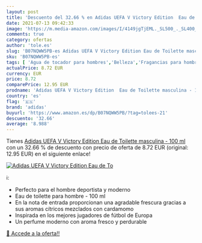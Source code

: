 ```yaml
---
layout: post
title: 'Descuento del 32.66 % en Adidas UEFA V Victory Edition  Eau de To'
date: 2021-07-13 09:42:33
image: 'https://m.media-amazon.com/images/I/4149jgTjEML._SL500_._SL400_.jpg'
comments: true
category: ofertas
author: 'tole.es'
slug: 'B07NQWW5PB-es Adidas UEFA V Victory Edition Eau de Toilette masculina -...'
sku: 'B07NQWW5PB-es'
tags: [ 'Agua de tocador para hombres','Belleza','Fragancias para hombres','Perfumes y fragancias','adidas','de','eau','toilette', ]
actualPrice: 8.72 EUR
currency: EUR
price: 8.72
comparePrice: 12.95 EUR
prodname: 'Adidas UEFA V Victory Edition  Eau de Toilette masculina - 100 ml'
country: 'es'
flag: '🇪🇸'
brand: 'adidas'
buyurl: 'https://www.amazon.es/dp/B07NQWW5PB/?tag=tolees-21'
descuento: '32.66'
average: '8.988'
---
```


Tienes [Adidas UEFA V Victory Edition  Eau de Toilette masculina - 100 ml](https://www.amazon.es/dp/B07NQWW5PB/?tag=tolees-21) con un 32.66 % de descuento con precio de oferta de 8.72 EUR (original: 12.95 EUR) en el siguiente enlace!

[![Adidas UEFA V Victory Edition  Eau de To](https://m.media-amazon.com/images/I/4149jgTjEML._SL500_._SL400_.jpg)](https://www.amazon.es/dp/B07NQWW5PB/?tag=tolees-21)

ℹ️:

- Perfecto para el hombre deportista y moderno
- Eau de toilette para hombre - 100 ml
- En la nota de entrada proporcionan una agradable frescura gracias a sus aromas cítricos mezclados con cardamomo
- Inspirada en los mejores jugadores de fútbol de Europa
- Un perfume moderno con aroma fresco y perdurable

[🛒 Accede a la oferta!!](https://www.amazon.es/dp/B07NQWW5PB/?tag=tolees-21)
